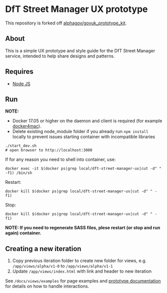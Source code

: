 # DfT Street Manager UX prototype

This repository is forked off [alphagov/govuk_prototype_kit](https://github.com/alphagov/govuk_prototype_kit).

## About

This is a simple UX prototype and style guide for the DfT Street Manager service, intended to help share designs and patterns.

## Requires

* [Node JS](https://nodejs.org)

## Run
**NOTE:**
* Docker 17.05 or higher on the daemon and client is required (for example [docker4mac](https://docs.docker.com/docker-for-mac/install/#download-docker-for-mac)).
* Delete existing node_module folder if you already run `npm install` locally to prevent issues starting container with incompatible libraries

```
./start_dev.sh
# open browser to http://localhost:3000
```

If for any reason you need to shell into container, use:

`docker exec -it $(docker ps|grep local/dft-street-manager-ux|cut -d" " -f1) /bin/sh`

Restart:

`docker kill $(docker ps|grep local/dft-street-manager-ux|cut -d" " -f1)`

Stop:

`docker kill $(docker ps|grep local/dft-street-manager-ux|cut -d" " -f1)`

**NOTE: If you need to regenerate SASS files, plese restart (or stop and run again) container.**

## Creating a new iteration

1. Copy previous iteration folder to create new folder for views, e.g. `/app/views/alpha/v1-0` to `/app/views/alpha/v1-1`
2. Update `/app/views/index.html` with link and header to new iteration

See `/docs/views/examples` for page examples and [prototype documentation](https://govuk-prototype-kit.herokuapp.com/docs/tutorials-and-examples) for details on how to handle interactions.
